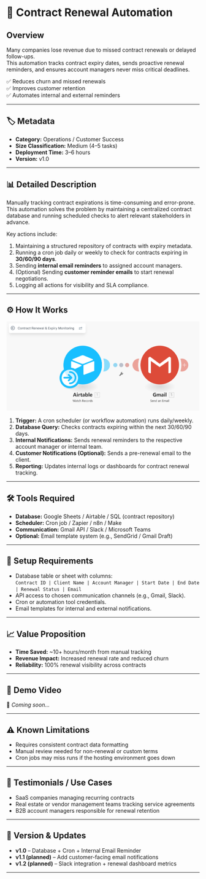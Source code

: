 # 📄 Contract Renewal Automation

## Overview
Many companies lose revenue due to missed contract renewals or delayed follow-ups.  
This automation tracks contract expiry dates, sends proactive renewal reminders, and ensures account managers never miss critical deadlines.

✅ Reduces churn and missed renewals  
✅ Improves customer retention  
✅ Automates internal and external reminders  

---

## 🏷️ Metadata
- **Category:** Operations / Customer Success  
- **Size Classification:** Medium (4–5 tasks)  
- **Deployment Time:** 3–6 hours  
- **Version:** v1.0  

---

## 📊 Detailed Description
Manually tracking contract expirations is time-consuming and error-prone.  
This automation solves the problem by maintaining a centralized contract database and running scheduled checks to alert relevant stakeholders in advance.

Key actions include:
1. Maintaining a structured repository of contracts with expiry metadata.  
2. Running a cron job daily or weekly to check for contracts expiring in **30/60/90 days**.  
3. Sending **internal email reminders** to assigned account managers.  
4. (Optional) Sending **customer reminder emails** to start renewal negotiations.  
5. Logging all actions for visibility and SLA compliance.  

---

## ⚙️ How It Works
![Workflow Overview](./workflow.png)

1. **Trigger:** A cron scheduler (or workflow automation) runs daily/weekly.  
2. **Database Query:** Checks contracts expiring within the next 30/60/90 days.  
3. **Internal Notifications:** Sends renewal reminders to the respective account manager or internal team.  
4. **Customer Notifications (Optional):** Sends a pre-renewal email to the client.  
5. **Reporting:** Updates internal logs or dashboards for contract renewal tracking.  

---

## 🛠️ Tools Required
- **Database:** Google Sheets / Airtable / SQL (contract repository)  
- **Scheduler:** Cron job / Zapier / n8n / Make  
- **Communication:** Gmail API / Slack / Microsoft Teams  
- **Optional:** Email template system (e.g., SendGrid / Gmail Draft)  

---

## 🔑 Setup Requirements
- Database table or sheet with columns:  
  `Contract ID | Client Name | Account Manager | Start Date | End Date | Renewal Status | Email`  
- API access to chosen communication channels (e.g., Gmail, Slack).  
- Cron or automation tool credentials.  
- Email templates for internal and external notifications.  

---

## 📈 Value Proposition
- **Time Saved:** ~10+ hours/month from manual tracking  
- **Revenue Impact:** Increased renewal rate and reduced churn  
- **Reliability:** 100% renewal visibility across contracts  

---

## 🎥 Demo Video
📌 *Coming soon...*  

---

## ⚠️ Known Limitations
- Requires consistent contract data formatting  
- Manual review needed for non-renewal or custom terms  
- Cron jobs may miss runs if the hosting environment goes down  

---

## 📢 Testimonials / Use Cases
- SaaS companies managing recurring contracts  
- Real estate or vendor management teams tracking service agreements  
- B2B account managers responsible for renewal retention  

---

## 🔄 Version & Updates
- **v1.0** – Database + Cron + Internal Email Reminder  
- **v1.1 (planned)** – Add customer-facing email notifications  
- **v1.2 (planned)** – Slack integration + renewal dashboard metrics  

---
